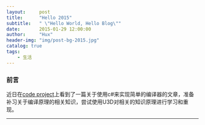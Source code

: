 ```yaml
---
layout:     post
title:      "Hello 2015"
subtitle:   " \"Hello World, Hello Blog\""
date:       2015-01-29 12:00:00
author:     "Hux"
header-img: "img/post-bg-2015.jpg"
catalog: true
tags:
    - 生活
---
```


### 前言


  近日在[code project](http://www.codeproject.com/Articles/272494/Implementing-Programming-Languages-using-Csharp)上看到了一篇关于使用c#来实现简单的编译器的文章，准备补习关于编译原理的相关知识，尝试使用U3D对相关的知识原理进行学习和重现。



---







